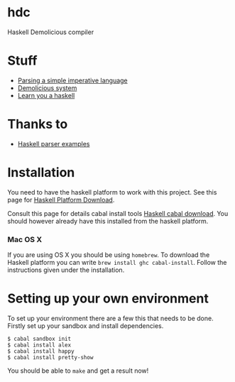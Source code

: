 hdc
===

Haskell Demolicious compiler

Stuff
====

- [Parsing a simple imperative language](https://www.haskell.org/haskellwiki/Parsing_a_simple_imperative_language)
- [Demolicious system](https://github.com/dmpro2014/)
- [Learn you a haskell](http://learnyouahaskell.com/chapters)

Thanks to
====
- [Haskell parser examples](https://github.com/ghulette/haskell-parser-examples)


Installation
===

You need to have the haskell platform to work with this project.
See this page for [Haskell Platform Download](https://www.haskell.org/platform/).

Consult this page for details cabal install tools [Haskell cabal download](https://www.haskell.org/cabal/download.html).
You should however already have this installed from the haskell platform.

### Mac OS X

If you are using OS X you should be using `homebrew`.
To download the Haskell platform you can write `brew install ghc cabal-install`.
Follow the instructions given under the installation.


Setting up your own environment
===

To set up your environment there are a few this that needs to be done.
Firstly set up your sandbox and install dependencies.
```
$ cabal sandbox init
$ cabal install alex
$ cabal install happy
$ cabal install pretty-show
```

You should be able to `make` and get a result now!
